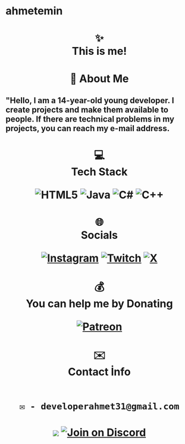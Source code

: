 # ahmetemin
<h1 align="center">✨ <br> This is me! <br></h1>
<h1 align="center">💫 About Me 
<h2 text-size="10px">
 "Hello, I am a 14-year-old young developer. I create projects and make them available to people. If there are technical problems in my projects, you can reach my e-mail address.  <br>
 
</h2>

</h1>


<h1 align="center">💻 <br>Tech Stack <br> 
  
![HTML5](https://img.shields.io/badge/html5-%23E34F26.svg?style=for-the-badge&logo=html5&logoColor=white)
![Java](https://img.shields.io/badge/java-%23ED8B00.svg?style=for-the-badge&logo=openjdk&logoColor=white) 
![C#](https://img.shields.io/badge/c%23-%23239120.svg?style=for-the-badge&logo=csharp&logoColor=white) 
![C++](https://img.shields.io/badge/c++-%2300599C.svg?style=for-the-badge&logo=c%2B%2B&logoColor=white)

</h1>

<h1 align="center">🌐 <br> Socials <br> 
    
[![Instagram](https://img.shields.io/badge/Instagram-%23E4405F.svg?logo=Instagram&logoColor=white)](https://instagram.com/131) 
[![Twitch](https://img.shields.io/badge/Twitch-%239146FF.svg?logo=Twitch&logoColor=white)](https://twitch.tv/ah-m3txy) 
[![X](https://img.shields.io/badge/X-black.svg?logo=X&logoColor=white)](https://x.com/nwte) 
 
</h1>

<h1 align="center">💰 <br> You can help me by Donating <br>   
  
  [![Patreon](https://img.shields.io/badge/Patreon-F96854?style=for-the-badge&logo=patreon&logoColor=white)](https://patreon.com/nwte) 
  
</h1>
<h1 align="center">✉️ <br> Contact İnfo <br>   
  <br>
  
    ✉️ - developerahmet31@gmail.com
  
</h1>
   

<h1 align="center">
  
  [![](https://visitcount.itsvg.in/api?id=aahmeteminaydin&icon=0&color=0)](https://visitcount.itsvg.in)
  [![Join on Discord](https://discordapp.com/api/guilds/1155912047897350204/widget.png?style=shield)](https://discord.gg/gsPcfqHTD2)
</h1>
